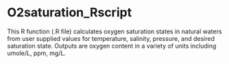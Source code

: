 O2saturation_Rscript
====================

This R function (.R file) calculates oxygen saturation states in natural waters from user supplied values for temperature, salinity, pressure, and desired saturation state. Outputs are oxygen content in a variety of units including umole/L, ppm, mg/L.
